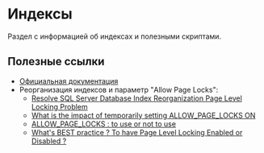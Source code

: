 # Индексы

Раздел с информацией об индексах и полезными скриптами.

## Полезные ссылки

* [Официальная документация](https://learn.microsoft.com/ru-ru/sql/relational-databases/indexes/indexes?view=sql-server-ver16)
* Реорганизация индексов и параметр "Allow Page Locks":
    * [Resolve SQL Server Database Index Reorganization Page Level Locking Problem](https://www.mssqltips.com/sqlservertip/4247/resolve-sql-server-database-index-reorganization-page-level-locking-problem/)
    * [What is the impact of temporarily setting ALLOW_PAGE_LOCKS ON](https://dba.stackexchange.com/questions/135934/what-is-the-impact-of-temporarily-setting-allow-page-locks-on)
    * [ALLOW_PAGE_LOCKS : to use or not to use](https://www.sqlservercentral.com/forums/topic/allow_page_locks-to-use-or-not-to-use)
    * [What's BEST practice ? To have Page Level Locking Enabled or Disabled ?](https://social.msdn.microsoft.com/Forums/sqlserver/en-US/0031482c-5e48-4abc-87f9-d3991517cf5a/whats-best-practice-to-have-page-level-locking-enabled-or-disabled-?forum=sqldatabaseengine)